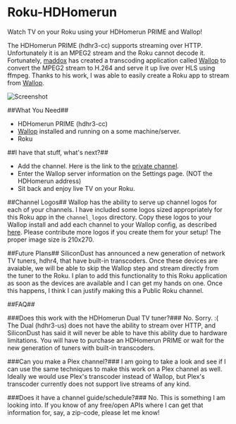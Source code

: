 Roku-HDHomerun
==============

Watch TV on your Roku using your HDHomerun PRIME and Wallop!

The HDHomerun PRIME (hdhr3-cc) supports streaming over HTTP.  Unfortunately it is an MPEG2 stream and the Roku cannot decode it.  Fortunately, [maddox](https://github.com/maddox) has created a transcoding application called [Wallop](https://github.com/maddox/wallop) to convert the MPEG2 stream to H.264 and serve it up live over HLS using ffmpeg.  Thanks to his work, I was able to easily create a Roku app to stream from [Wallop](https://github.com/maddox/wallop).

![Screenshot](http://i.imgur.com/GJUiye0.png)


##What You Need##
 * HDHomerun PRIME (hdhr3-cc)
 * [Wallop](https://github.com/maddox/wallop) installed and running on a some machine/server.
 * Roku


##I have that stuff, what's next?##
 * Add the channel. Here is the link to the [private channel](https://owner.roku.com/add/rokuhdhr).
 * Enter the Wallop server information on the Settings page. (NOT the HDHomerun address)
 * Sit back and enjoy live TV on your Roku.

##Channel Logos##
Wallop has the ability to serve up channel logos for each of your channels.  I have included some logos sized appropriately for this Roku app in the `channel_logos` directory.  Copy these logos to your Wallop install and add each channel to your Wallop config, as described [here](https://github.com/maddox/wallop#network-logos). Please contribute more logos if you create them for your setup!  The proper image size is 210x270.

##Future Plans##
SiliconDust has announced a new generation of network TV tuners, hdhr4, that have built-in transcoders.  Once these devices are avaiable, we will be able to skip the Wallop step and stream directly from the tuner to the Roku.  I plan to add this functionality to this Roku application as soon as the devices are available and I can get my hands on one.  Once this happens, I think I can justify making this a Public Roku channel.

##FAQ##

###Does this work with the HDHomerun Dual TV tuner?###
No. Sorry. :(  The Dual (hdhr3-us) does not have the ability to stream over HTTP, and SiliconDust has said it will never be able to have this ability due to hardware limitations.  You will have to purchase an HDHomerun PRIME or wait for the new generation of tuners with built-in transcoders.


###Can you make a Plex channel?###
I am going to take a look and see if I can use the same techniques to make this work on a Plex channel as well.  Ideally we would use Plex's transcoder instead of Wallop, but Plex's transcoder currently does not support live streams of any kind.

###Does it have a channel guide/schedule?###
No. This is something I am looking into.  If you know of any free/open APIs where I can get that information for, say, a zip-code, please let me know!
